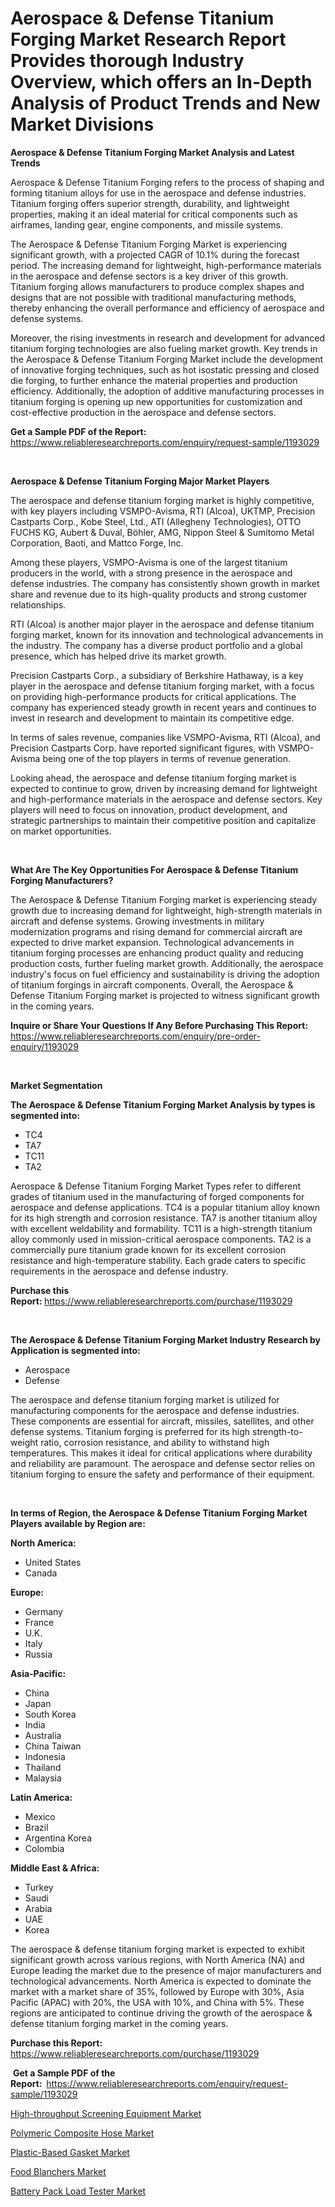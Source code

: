 <p><h1>Aerospace & Defense Titanium Forging Market Research Report Provides thorough Industry Overview, which offers an In-Depth Analysis of Product Trends and New Market Divisions</h1></p><p><strong>Aerospace & Defense Titanium Forging Market Analysis and Latest Trends</strong></p>
<p><p>Aerospace & Defense Titanium Forging refers to the process of shaping and forming titanium alloys for use in the aerospace and defense industries. Titanium forging offers superior strength, durability, and lightweight properties, making it an ideal material for critical components such as airframes, landing gear, engine components, and missile systems.</p><p>The Aerospace & Defense Titanium Forging Market is experiencing significant growth, with a projected CAGR of 10.1% during the forecast period. The increasing demand for lightweight, high-performance materials in the aerospace and defense sectors is a key driver of this growth. Titanium forging allows manufacturers to produce complex shapes and designs that are not possible with traditional manufacturing methods, thereby enhancing the overall performance and efficiency of aerospace and defense systems.</p><p>Moreover, the rising investments in research and development for advanced titanium forging technologies are also fueling market growth. Key trends in the Aerospace & Defense Titanium Forging Market include the development of innovative forging techniques, such as hot isostatic pressing and closed die forging, to further enhance the material properties and production efficiency. Additionally, the adoption of additive manufacturing processes in titanium forging is opening up new opportunities for customization and cost-effective production in the aerospace and defense sectors.</p></p>
<p><strong>Get a Sample PDF of the Report:&nbsp;</strong> <a href="https://www.reliableresearchreports.com/enquiry/request-sample/1193029">https://www.reliableresearchreports.com/enquiry/request-sample/1193029</a></p>
<p>&nbsp;</p>
<p><strong>Aerospace & Defense Titanium Forging Major Market Players</strong></p>
<p><p>The aerospace and defense titanium forging market is highly competitive, with key players including VSMPO-Avisma, RTI (Alcoa), UKTMP, Precision Castparts Corp., Kobe Steel, Ltd., ATI (Allegheny Technologies), OTTO FUCHS KG, Aubert & Duval, Böhler, AMG, Nippon Steel & Sumitomo Metal Corporation, Baoti, and Mattco Forge, Inc.</p><p>Among these players, VSMPO-Avisma is one of the largest titanium producers in the world, with a strong presence in the aerospace and defense industries. The company has consistently shown growth in market share and revenue due to its high-quality products and strong customer relationships.</p><p>RTI (Alcoa) is another major player in the aerospace and defense titanium forging market, known for its innovation and technological advancements in the industry. The company has a diverse product portfolio and a global presence, which has helped drive its market growth.</p><p>Precision Castparts Corp., a subsidiary of Berkshire Hathaway, is a key player in the aerospace and defense titanium forging market, with a focus on providing high-performance products for critical applications. The company has experienced steady growth in recent years and continues to invest in research and development to maintain its competitive edge.</p><p>In terms of sales revenue, companies like VSMPO-Avisma, RTI (Alcoa), and Precision Castparts Corp. have reported significant figures, with VSMPO-Avisma being one of the top players in terms of revenue generation.</p><p>Looking ahead, the aerospace and defense titanium forging market is expected to continue to grow, driven by increasing demand for lightweight and high-performance materials in the aerospace and defense sectors. Key players will need to focus on innovation, product development, and strategic partnerships to maintain their competitive position and capitalize on market opportunities.</p></p>
<p>&nbsp;</p>
<p><strong>What Are The Key Opportunities For Aerospace & Defense Titanium Forging Manufacturers?</strong></p>
<p><p>The Aerospace & Defense Titanium Forging market is experiencing steady growth due to increasing demand for lightweight, high-strength materials in aircraft and defense systems. Growing investments in military modernization programs and rising demand for commercial aircraft are expected to drive market expansion. Technological advancements in titanium forging processes are enhancing product quality and reducing production costs, further fueling market growth. Additionally, the aerospace industry's focus on fuel efficiency and sustainability is driving the adoption of titanium forgings in aircraft components. Overall, the Aerospace & Defense Titanium Forging market is projected to witness significant growth in the coming years.</p></p>
<p><strong>Inquire or Share Your Questions If Any Before Purchasing This Report:</strong> <a href="https://www.reliableresearchreports.com/enquiry/pre-order-enquiry/1193029">https://www.reliableresearchreports.com/enquiry/pre-order-enquiry/1193029</a></p>
<p>&nbsp;</p>
<p><strong>Market Segmentation</strong></p>
<p><strong>The Aerospace & Defense Titanium Forging Market Analysis by types is segmented into:</strong></p>
<p><ul><li>TC4</li><li>TA7</li><li>TC11</li><li>TA2</li></ul></p>
<p><p>Aerospace & Defense Titanium Forging Market Types refer to different grades of titanium used in the manufacturing of forged components for aerospace and defense applications. TC4 is a popular titanium alloy known for its high strength and corrosion resistance. TA7 is another titanium alloy with excellent weldability and formability. TC11 is a high-strength titanium alloy commonly used in mission-critical aerospace components. TA2 is a commercially pure titanium grade known for its excellent corrosion resistance and high-temperature stability. Each grade caters to specific requirements in the aerospace and defense industry.</p></p>
<p><strong>Purchase this Report:&nbsp;</strong><a href="https://www.reliableresearchreports.com/purchase/1193029">https://www.reliableresearchreports.com/purchase/1193029</a></p>
<p>&nbsp;</p>
<p><strong>The Aerospace & Defense Titanium Forging Market Industry Research by Application is segmented into:</strong></p>
<p><ul><li>Aerospace</li><li>Defense</li></ul></p>
<p><p>The aerospace and defense titanium forging market is utilized for manufacturing components for the aerospace and defense industries. These components are essential for aircraft, missiles, satellites, and other defense systems. Titanium forging is preferred for its high strength-to-weight ratio, corrosion resistance, and ability to withstand high temperatures. This makes it ideal for critical applications where durability and reliability are paramount. The aerospace and defense sector relies on titanium forging to ensure the safety and performance of their equipment.</p></p>
<p>&nbsp;</p>
<p><strong>In terms of Region, the Aerospace & Defense Titanium Forging Market Players available by Region are:</strong></p>
<p>
    <p> <strong> North America: </strong>
        <ul>
            <li>United States</li>
            <li>Canada</li>
        </ul>
        </p> 
    <p> <strong> Europe: </strong>
        <ul>
            <li>Germany</li>
            <li>France</li>
            <li>U.K.</li>
            <li>Italy</li>
            <li>Russia</li>
        </ul>
        </p> 
    <p> <strong> Asia-Pacific: </strong>
        <ul>
            <li>China</li>
            <li>Japan</li>
            <li>South Korea</li>
            <li>India</li>
            <li>Australia</li>
            <li>China Taiwan</li>
            <li>Indonesia</li>
            <li>Thailand</li>
            <li>Malaysia</li>
        </ul>
        </p> 
    <p> <strong> Latin America: </strong>
        <ul>
            <li>Mexico</li>
            <li>Brazil</li>
            <li>Argentina Korea</li>
            <li>Colombia</li>
        </ul>
        </p> 
    <p> <strong> Middle East & Africa: </strong>
        <ul>
            <li>Turkey</li>
            <li>Saudi</li>
            <li>Arabia</li>
            <li>UAE</li>
            <li>Korea</li>
        </ul>
    </p>
    </p>
<p><p>The aerospace & defense titanium forging market is expected to exhibit significant growth across various regions, with North America (NA) and Europe leading the market due to the presence of major manufacturers and technological advancements. North America is expected to dominate the market with a market share of 35%, followed by Europe with 30%, Asia Pacific (APAC) with 20%, the USA with 10%, and China with 5%. These regions are anticipated to continue driving the growth of the aerospace & defense titanium forging market in the coming years.</p></p>
<p><strong>Purchase this Report: </strong><a href="https://www.reliableresearchreports.com/purchase/1193029">https://www.reliableresearchreports.com/purchase/1193029</a></p>
<p>&nbsp;<strong>Get a Sample PDF of the Report:&nbsp;&nbsp;</strong><a href="https://www.reliableresearchreports.com/enquiry/request-sample/1193029">https://www.reliableresearchreports.com/enquiry/request-sample/1193029</a></p>
<p><strong></strong></p>
<p><p><a href="https://medium.com/@markuspagac2023/high-throughput-screening-equipment-market-analysis-its-cagr-market-segmentation-and-global-fe88a913258b">High-throughput Screening Equipment Market</a></p><p><a href="https://github.com/brenzgnarento/Market-Research-Report-List-1/blob/main/polymeric-composite-hose-market.md">Polymeric Composite Hose Market</a></p><p><a href="https://github.com/jerrycopelandthomaswsqd8q/Market-Research-Report-List-1/blob/main/plastic-based-gasket-market.md">Plastic-Based Gasket Market</a></p><p><a href="https://medium.com/@linneahilll6456/analyzing-food-blanchers-market-global-industry-perspective-and-forecast-2024-to-2031-60d892e818d5">Food Blanchers Market</a></p><p><a href="https://medium.com/@markuspagac2023/battery-pack-load-tester-market-competitive-analysis-market-trends-and-forecast-to-2031-bda2b8e26bff">Battery Pack Load Tester Market</a></p></p>
